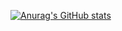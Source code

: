 [![Anurag's GitHub stats](https://github-readme-stats.vercel.app/api?username=StableAgOH)](https://github.com/anuraghazra/github-readme-stats)
